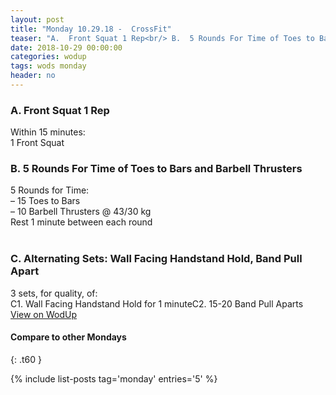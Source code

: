 ```yaml
---
layout: post
title: "Monday 10.29.18 -  CrossFit"
teaser: "A.  Front Squat 1 Rep<br/> B.  5 Rounds For Time of Toes to Bars and Barbell Thrusters<br/> C. Alternating Sets: Wall Facing Handstand Hold, Band Pull Apart"
date: 2018-10-29 00:00:00
categories: wodup
tags: wods monday
header: no
---
```



<h3>A.  Front Squat 1 Rep</h3>
Within 15 minutes:<br/>
1 Front Squat<br/>
<h3>B.  5 Rounds For Time of Toes to Bars and Barbell Thrusters</h3>
5 Rounds for Time:<br/>– 15 Toes to Bars<br/>– 10 Barbell Thrusters @ 43/30 kg<br/>Rest 1 minute between each round<br/>
<br/>
<h3>C. Alternating Sets: Wall Facing Handstand Hold, Band Pull Apart</h3>
3 sets, for quality,  of:<br/>C1. Wall Facing Handstand Hold for 1 minuteC2. 15-20 Band Pull Aparts
<a href="https://www.wodup.com/gyms/asphodel/wods/10419" target="blank">View on WodUp</a>


#### Compare to other Mondays
{: .t60 }

{% include list-posts tag='monday' entries='5' %}